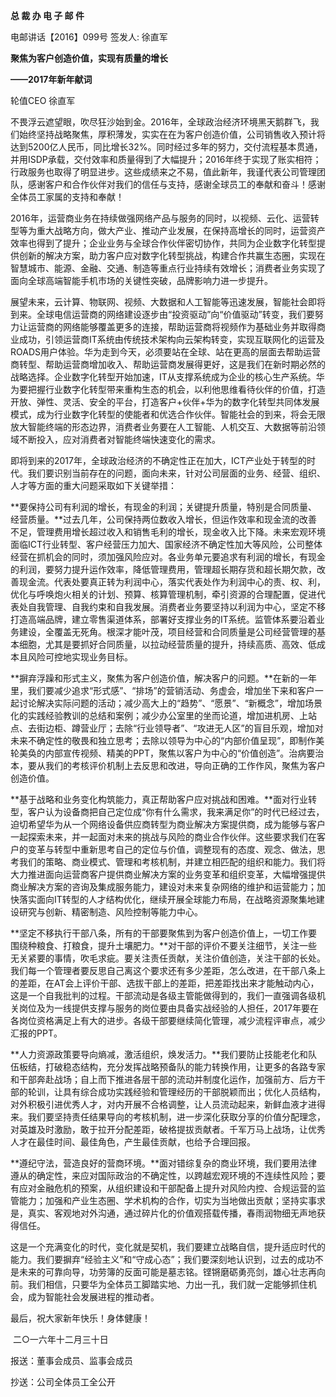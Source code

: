 **总 裁 办 电 子 邮 件**

 

电邮讲话【2016】099号                                    签发人: 徐直军



 

**聚焦为客户创造价值，实现有质量的增长**

**——2017年新年献词**

轮值CEO  徐直军

不畏浮云遮望眼，吹尽狂沙始到金。2016年，全球政治经济环境黑天鹅群飞，我们始终坚持战略聚焦，厚积薄发，实实在在为客户创造价值，公司销售收入预计将达到5200亿人民币，同比增长32%。同时经过多年的努力，交付流程基本贯通，并用ISDP承载，交付效率和质量得到了大幅提升；2016年终于实现了账实相符；行政服务也取得了明显进步。这些成绩来之不易，值此新年，我谨代表公司管理团队，感谢客户和合作伙伴对我们的信任与支持，感谢全球员工的奉献和奋斗！感谢全体员工家属的支持和奉献！

2016年，运营商业务在持续做强网络产品与服务的同时，以视频、云化、运营转型等为重大战略方向，做大产业、推动产业发展，在保持高增长的同时，运营资产效率也得到了提升；企业业务与全球合作伙伴密切协作，共同为企业数字化转型提供创新的解决方案，助力客户应对数字化转型挑战，构建合作共赢生态圈，实现在智慧城市、能源、金融、交通、制造等重点行业持续有效增长；消费者业务实现了面向全球高端智能手机市场的关键性突破，品牌影响力进一步提升。

展望未来，云计算、物联网、视频、大数据和人工智能等迅速发展，智能社会即将到来。全球电信运营商的网络建设逐步由“投资驱动”向“价值驱动”转变，我们要努力让运营商的网络能够覆盖更多的连接，帮助运营商将视频作为基础业务并取得商业成功，引领运营商IT系统由传统技术架构向云架构转变，实现互联网化的运营及ROADS用户体验。华为走到今天，必须要站在全球、站在更高的层面去帮助运营商转型、帮助运营商增加收入、帮助运营商发展得更好，这是我们在新时期必然的战略选择。企业数字化转型开始加速，IT从支撑系统成为企业的核心生产系统。华为要把握行业数字化转型带来重构生态的机会，以利他思维看待伙伴的价值，打造开放、弹性、灵活、安全的平台，打造客户+伙伴+华为的数字化转型共同体发展模式，成为行业数字化转型的使能者和优选合作伙伴。智能社会的到来，将会无限放大智能终端的形态边界，消费者业务要在人工智能、人机交互、大数据等前沿领域不断投入，应对消费者对智能终端快速变化的需求。



即将到来的2017年，全球政治经济的不确定性正在加大，ICT产业处于转型的时代。我们要识别当前存在的问题，面向未来，针对公司层面的业务、经营、组织、人才等方面的重大问题采取如下关键举措：

**要保持公司有利润的增长，有现金的利润；关键提升质量，特别是合同质量、经营质量。**过去几年，公司保持两位数收入增长，但运作效率和现金流的改善不足，管理费用增长超过收入和销售毛利的增长，现金收入比下降。未来宏观环境面临ICT行业转型、客户经营压力加大、国家经济不确定性加大等风险，公司整体经营在抓机会的同时，须加强风险应对。各业务单元要追求有利润的增长，有现金的利润，要努力提升运作效率，降低管理费用，管理超长期存货和超长期欠款，改善现金流。代表处要真正转为利润中心，落实代表处作为利润中心的责、权、利，优化与呼唤炮火相关的计划、预算、核算管理机制，牵引资源的合理配置，促进代表处自我管理、自我约束和自我发展。消费者业务要坚持以利润为中心，坚定不移打造高端品牌，建立零售渠道体系，部署好支撑业务的IT系统。监管体系要沿着业务建设，全覆盖无死角。根深才能叶茂，项目经营和合同质量是公司经营管理的基本细胞，尤其是要抓好合同质量，以拉动经营质量的提升，持续高质、高效、低成本且风险可控地实现业务目标。

**摒弃浮躁和形式主义，聚焦为客户创造价值，解决客户的问题。**在新的一年里，我们要减少追求“形式感”、“排场”的营销活动、务虚会，增加坐下来和客户一起讨论解决实际问题的活动；减少高大上的“趋势”、“愿景”、“新概念”，增加场景化的实践经验教训的总结和案例；减少办公室里的坐而论道，增加进机房、上站点、去街边柜、蹲营业厅；去除“行业领导者”、“攻进无人区”的盲目乐观，增加对未来不确定性的敬畏和独立思考；去除以领导为中心的“内部价值呈现”，即制作美轮美奂的内部宣传视频、精美的PPT，聚焦以客户为中心的“价值创造”。治病要治本，要从我们的考核评价机制上去反思和改进，导向正确的工作作风，聚焦为客户创造价值。

**基于战略和业务变化构筑能力，真正帮助客户应对挑战和困难。**面对行业转型，客户认为设备商把自己定位成“你有什么需求，我来满足你”的时代已经过去，迫切希望华为从一个网络设备供应商转型为商业解决方案提供商，成为能够与客户一起探索未来，并一起面对未来的挑战与风险的商业合作伙伴。这些要求我们在客户的变革与转型中重新思考自己的定位与价值，调整现有的态度、观念、做法，思考我们的策略、商业模式、管理和考核机制，并建立相匹配的组织和能力。我们将大力推进面向运营商客户提供商业解决方案的业务变革和组织变革，大幅增强提供商业解决方案的咨询及集成服务能力，建设对未来复杂网络的维护和运营能力；加快落实面向IT转型的人才结构优化，继续开展全球能力布局，在战略资源聚集地建设研究与创新、精密制造、风险控制等能力中心。

**坚定不移执行干部八条，所有的干部要聚焦到为客户创造价值上，一切工作要围绕种粮食、打粮食，提升土壤肥力。**对干部的评价不要关注细节，关注一些无关紧要的事情，吹毛求疵。要关注责任贡献，关注价值创造，关注干部的长处。我们每一个管理者要反思自己离这个要求还有多少差距，怎么改进，在干部八条上的差距，在AT会上评价干部、选拔干部上的差距，把差距找出来才能触动内心，这是一个自我批判的过程。干部流动是各级主管能做得到的，我们一直强调各级机关岗位及为一线提供支撑与服务的岗位要由具备实战经验的人担任，2017年要在各岗位资格满足上有大的进步。各级干部要继续简化管理，减少流程评审点，减少汇报的PPT。

**人力资源政策要导向熵减，激活组织，焕发活力。**我们要防止技能老化和队伍板结，打破稳态结构，充分发挥战略预备队的能力转换作用，让更多的各路专家和干部奔赴战场；自上而下推进各层干部的流动并制度化运作，加强前方、后方干部的轮训，让具有综合成功实践经验和管理经历的干部脱颖而出；优化人员结构，对外积极引进优秀人才，对内开展不合格调整，让人员流动起来，新鲜血液才进得来。我们要坚持责任结果导向的考核机制，进一步深化获取分享的价值分配理念，对英雄及时激励，敢于拉开分配差距，破格提拔贡献者。千军万马上战场，让优秀人才在最佳时间、最佳角色，产生最佳贡献，也给予合理回报。

**遵纪守法，营造良好的营商环境。**面对错综复杂的商业环境，我们要用法律遵从的确定性，来应对国际政治的不确定性，以跨越宏观环境的不连续性风险；要有应对金融危机的预案，从组织建设和干部配备上提升对风险内控、合规运营的监管能力；加强和产业生态圈、学术机构的合作，切实为当地做出贡献；坚持实事求是，真实、客观地对外沟通，通过碎片化的价值观搭载传播，春雨润物细无声地获得信任。

这是一个充满变化的时代，变化就是契机，我们要建立战略自信，提升适应时代的能力。我们要摒弃“经验主义”和“守成心态”；我们要深刻地认识到，过去的成功不是未来的可靠向导，功劳簿的反面可能是墓志铭。铿锵磨砺勇亮剑，雄心壮志再向前。我们相信，只要华为全体员工脚踏实地、力出一孔，我们就一定能够抓住机会，成为智能社会发展进程的推动者。

最后，祝大家新年快乐！身体健康！









​                                              二○一六年十二月三十日



报送：董事会成员、监事会成员

抄送：公司全体员工全公开